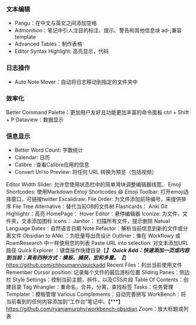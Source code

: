 
### 文本编辑
- Pangu：在中文与英文之间添加空格
- Admonition：笔记中引人注目的标注、提示、警告和其他信息块 ad-;兼容template
- Advanced Tables：制作表格
- Editor Syntax Highlight: 高亮显示，代码

### 日志操作
- Auto Note Mover：自动将日志移动到指定的文件夹中


### 效率化
Better Command Palette：更加用户友好且功能更加丰富的命令面板 ctrl + Shift + P 
Dataview：数据显示

### 信息显示
- Better Word Count: 字数统计 
- Calendar: 日历 
- Calibre : 查看Calibre应用的信息
- Convert Url to Preview: 将任何 URL 转换为预览（包括视频）


Editor Width Slider: 允许您使用状态栏中的简单滑块调整编辑器线宽。
Emoji Shortcodes: 使用Markdown Emoji Shortcodes :smile:
Emoji Toolbar: 打开emoji选择窗口，可链接twitter
Excalidraw: 
File Order: 为文件添加前导编号，来提供排序
File Tree Alternative：替代当前OB的文件树
Flashcards： Anki
Git
Highlightr：高亮
HomePage：
Hover Editor：悬停编辑器
Iconize: 为文件，文件夹，文本添加图标
icons：
Janitor： 扫描所有文件，提示删除
Natual Language Dates：自然语言日期
Note Refactor：解析当前信息到新的文件或分离文件
Obsidian to ANki ：为批量导出而设计
Outliner：像在 Workflowy 或 RoamResearch 中一样使用您的列表
Paste URL into selection: 对文本添加URL路径
Quick Explorer ：键盘操作快捷目录【***】
Quick Add：快速添加一页或内容到当前；具有四种方式：模板、捕获、宏和多重。【***】 https://github.com/chhoumann/quickadd
Recent Files：列出当前使用文件
Remember Cursor position: 记录每个文件的最后游标位置
Sliding Panes：侧边栏
Style Settings：控制当前主题，拆件，以及CSS片段
Table Of Contents：创建目录
Tag Wrangler：重命名，合并，分离，查找标签
Tasks：任务管理
Templater：模板管理
Various Complements：自动完善拼写
WorkBench：将当前看到的任何内容添加到“工作台”笔记中。【***】https://github.com/ryanjamurphy/workbench-obsidian
Zoom：放大标题或列表